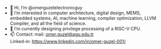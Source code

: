 - 👋 Hi, I’m @omerguzelelectronicguy
- 👀 I’m interested in computer architecture, digital design, MEMS, embedded systems, AI, machine learning, compiler optimization, LLVM Compiler, and all the field of science.
- 🌱 I’m currently designing privilege processing of a RISC-V CPU.
- 📫 Contact:
                  mail:           omer.guzel@agu.edu.tr             
                  Linked-in:      https://www.linkedin.com/in/omer-guzel-001/

<!---
omerguzelelectronicguy/omerguzelelectronicguy is a ✨ special ✨ repository because its `README.md` (this file) appears on your GitHub profile.
You can click the Preview link to take a look at your changes.
--->
